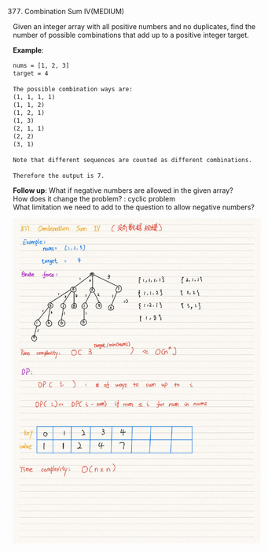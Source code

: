 377. Combination Sum IV(MEDIUM)

Given an integer array with all positive numbers and no duplicates, find the
number of possible combinations that add up to a positive integer target.

**Example**:

```
nums = [1, 2, 3]
target = 4

The possible combination ways are:
(1, 1, 1, 1)
(1, 1, 2)
(1, 2, 1)
(1, 3)
(2, 1, 1)
(2, 2)
(3, 1)

Note that different sequences are counted as different combinations.

Therefore the output is 7.
```


**Follow up**:
What if negative numbers are allowed in the given array?    
How does it change the problem? : cyclic problem    
What limitation we need to add to the question to allow negative numbers?   

![](sum.jpeg)
